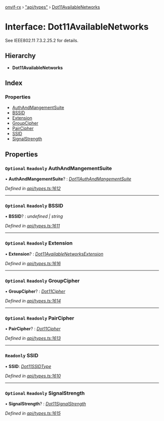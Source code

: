 [onvif-rx](../README.md) › ["api/types"](../modules/_api_types_.md) › [Dot11AvailableNetworks](_api_types_.dot11availablenetworks.md)

# Interface: Dot11AvailableNetworks

See IEEE802.11 7.3.2.25.2 for details.

## Hierarchy

* **Dot11AvailableNetworks**

## Index

### Properties

* [AuthAndMangementSuite](_api_types_.dot11availablenetworks.md#optional-readonly-authandmangementsuite)
* [BSSID](_api_types_.dot11availablenetworks.md#optional-readonly-bssid)
* [Extension](_api_types_.dot11availablenetworks.md#optional-readonly-extension)
* [GroupCipher](_api_types_.dot11availablenetworks.md#optional-readonly-groupcipher)
* [PairCipher](_api_types_.dot11availablenetworks.md#optional-readonly-paircipher)
* [SSID](_api_types_.dot11availablenetworks.md#readonly-ssid)
* [SignalStrength](_api_types_.dot11availablenetworks.md#optional-readonly-signalstrength)

## Properties

### `Optional` `Readonly` AuthAndMangementSuite

• **AuthAndMangementSuite**? : *[Dot11AuthAndMangementSuite](../enums/_api_types_.dot11authandmangementsuite.md)*

*Defined in [api/types.ts:1612](https://github.com/patrickmichalina/onvif-rx/blob/3e9b152/src/api/types.ts#L1612)*

___

### `Optional` `Readonly` BSSID

• **BSSID**? : *undefined | string*

*Defined in [api/types.ts:1611](https://github.com/patrickmichalina/onvif-rx/blob/3e9b152/src/api/types.ts#L1611)*

___

### `Optional` `Readonly` Extension

• **Extension**? : *[Dot11AvailableNetworksExtension](_api_types_.dot11availablenetworksextension.md)*

*Defined in [api/types.ts:1616](https://github.com/patrickmichalina/onvif-rx/blob/3e9b152/src/api/types.ts#L1616)*

___

### `Optional` `Readonly` GroupCipher

• **GroupCipher**? : *[Dot11Cipher](../enums/_api_types_.dot11cipher.md)*

*Defined in [api/types.ts:1614](https://github.com/patrickmichalina/onvif-rx/blob/3e9b152/src/api/types.ts#L1614)*

___

### `Optional` `Readonly` PairCipher

• **PairCipher**? : *[Dot11Cipher](../enums/_api_types_.dot11cipher.md)*

*Defined in [api/types.ts:1613](https://github.com/patrickmichalina/onvif-rx/blob/3e9b152/src/api/types.ts#L1613)*

___

### `Readonly` SSID

• **SSID**: *[Dot11SSIDType](../modules/_api_types_.md#dot11ssidtype)*

*Defined in [api/types.ts:1610](https://github.com/patrickmichalina/onvif-rx/blob/3e9b152/src/api/types.ts#L1610)*

___

### `Optional` `Readonly` SignalStrength

• **SignalStrength**? : *[Dot11SignalStrength](../enums/_api_types_.dot11signalstrength.md)*

*Defined in [api/types.ts:1615](https://github.com/patrickmichalina/onvif-rx/blob/3e9b152/src/api/types.ts#L1615)*
